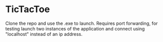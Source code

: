 # TicTacToe
Clone the repo and use the .exe to launch.
Requires port forwarding, for testing launch two instances of the application and connect using "localhost" instead of an ip address.
